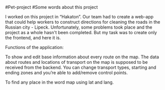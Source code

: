 #Pet-project
#Some words about this project

I worked on this project in “Hakaton”. Our team had to create a web-app that could help workers to construct directions for cleaning the roads in the Russian city - Lipeck.
Unfortunately, some problems took place and the project as a whole hasn't been completed. But my task was to create only the frontend, and here it is.

Functions of the application:

To show and edit base information about every route on the map. 
The data about routes and locations of transport on the map is supposed to be received from the backend. You can change transport types, starting and ending zones and you’re able to add/remove control points.

To find any place in the word map using lat and lang.